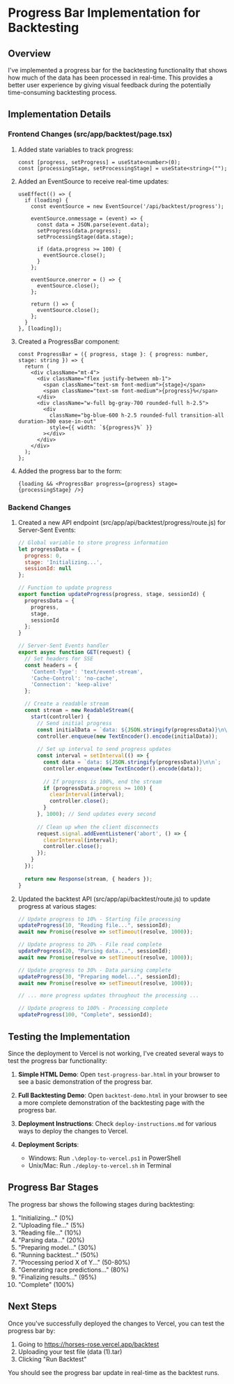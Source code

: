 # Progress Bar Implementation for Backtesting

## Overview

I've implemented a progress bar for the backtesting functionality that shows how much of the data has been processed in real-time. This provides a better user experience by giving visual feedback during the potentially time-consuming backtesting process.

## Implementation Details

### Frontend Changes (src/app/backtest/page.tsx)

1. Added state variables to track progress:
   ```tsx
   const [progress, setProgress] = useState<number>(0);
   const [processingStage, setProcessingStage] = useState<string>("");
   ```

2. Added an EventSource to receive real-time updates:
   ```tsx
   useEffect(() => {
     if (loading) {
       const eventSource = new EventSource('/api/backtest/progress');
       
       eventSource.onmessage = (event) => {
         const data = JSON.parse(event.data);
         setProgress(data.progress);
         setProcessingStage(data.stage);
         
         if (data.progress >= 100) {
           eventSource.close();
         }
       };
       
       eventSource.onerror = () => {
         eventSource.close();
       };
       
       return () => {
         eventSource.close();
       };
     }
   }, [loading]);
   ```

3. Created a ProgressBar component:
   ```tsx
   const ProgressBar = ({ progress, stage }: { progress: number, stage: string }) => {
     return (
       <div className="mt-4">
         <div className="flex justify-between mb-1">
           <span className="text-sm font-medium">{stage}</span>
           <span className="text-sm font-medium">{progress}%</span>
         </div>
         <div className="w-full bg-gray-700 rounded-full h-2.5">
           <div 
             className="bg-blue-600 h-2.5 rounded-full transition-all duration-300 ease-in-out" 
             style={{ width: `${progress}%` }}
           ></div>
         </div>
       </div>
     );
   };
   ```

4. Added the progress bar to the form:
   ```tsx
   {loading && <ProgressBar progress={progress} stage={processingStage} />}
   ```

### Backend Changes

1. Created a new API endpoint (src/app/api/backtest/progress/route.js) for Server-Sent Events:
   ```javascript
   // Global variable to store progress information
   let progressData = {
     progress: 0,
     stage: 'Initializing...',
     sessionId: null
   };

   // Function to update progress
   export function updateProgress(progress, stage, sessionId) {
     progressData = {
       progress,
       stage,
       sessionId
     };
   }

   // Server-Sent Events handler
   export async function GET(request) {
     // Set headers for SSE
     const headers = {
       'Content-Type': 'text/event-stream',
       'Cache-Control': 'no-cache',
       'Connection': 'keep-alive'
     };

     // Create a readable stream
     const stream = new ReadableStream({
       start(controller) {
         // Send initial progress
         const initialData = `data: ${JSON.stringify(progressData)}\n\n`;
         controller.enqueue(new TextEncoder().encode(initialData));
         
         // Set up interval to send progress updates
         const interval = setInterval(() => {
           const data = `data: ${JSON.stringify(progressData)}\n\n`;
           controller.enqueue(new TextEncoder().encode(data));
           
           // If progress is 100%, end the stream
           if (progressData.progress >= 100) {
             clearInterval(interval);
             controller.close();
           }
         }, 1000); // Send updates every second
         
         // Clean up when the client disconnects
         request.signal.addEventListener('abort', () => {
           clearInterval(interval);
           controller.close();
         });
       }
     });
     
     return new Response(stream, { headers });
   }
   ```

2. Updated the backtest API (src/app/api/backtest/route.js) to update progress at various stages:
   ```javascript
   // Update progress to 10% - Starting file processing
   updateProgress(10, "Reading file...", sessionId);
   await new Promise(resolve => setTimeout(resolve, 1000));

   // Update progress to 20% - File read complete
   updateProgress(20, "Parsing data...", sessionId);
   await new Promise(resolve => setTimeout(resolve, 1000));

   // Update progress to 30% - Data parsing complete
   updateProgress(30, "Preparing model...", sessionId);
   await new Promise(resolve => setTimeout(resolve, 1000));
   
   // ... more progress updates throughout the processing ...
   
   // Update progress to 100% - Processing complete
   updateProgress(100, "Complete", sessionId);
   ```

## Testing the Implementation

Since the deployment to Vercel is not working, I've created several ways to test the progress bar functionality:

1. **Simple HTML Demo**: Open `test-progress-bar.html` in your browser to see a basic demonstration of the progress bar.

2. **Full Backtesting Demo**: Open `backtest-demo.html` in your browser to see a more complete demonstration of the backtesting page with the progress bar.

3. **Deployment Instructions**: Check `deploy-instructions.md` for various ways to deploy the changes to Vercel.

4. **Deployment Scripts**: 
   - Windows: Run `.\deploy-to-vercel.ps1` in PowerShell
   - Unix/Mac: Run `./deploy-to-vercel.sh` in Terminal

## Progress Bar Stages

The progress bar shows the following stages during backtesting:

1. "Initializing..." (0%)
2. "Uploading file..." (5%)
3. "Reading file..." (10%)
4. "Parsing data..." (20%)
5. "Preparing model..." (30%)
6. "Running backtest..." (50%)
7. "Processing period X of Y..." (50-80%)
8. "Generating race predictions..." (80%)
9. "Finalizing results..." (95%)
10. "Complete" (100%)

## Next Steps

Once you've successfully deployed the changes to Vercel, you can test the progress bar by:

1. Going to https://horses-rose.vercel.app/backtest
2. Uploading your test file (data (1).tar)
3. Clicking "Run Backtest"

You should see the progress bar update in real-time as the backtest runs.